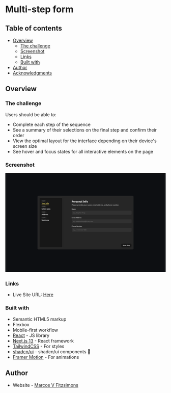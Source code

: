 # Multi-step form

## Table of contents

- [Overview](#overview)
  - [The challenge](#the-challenge)
  - [Screenshot](#screenshot)
  - [Links](#links)
  - [Built with](#built-with)
- [Author](#author)
- [Acknowledgments](#acknowledgments)

## Overview

### The challenge

Users should be able to:

- Complete each step of the sequence
- See a summary of their selections on the final step and confirm their order
- View the optimal layout for the interface depending on their device's screen size
- See hover and focus states for all interactive elements on the page

### Screenshot

![](./public/assets/screenshot-form.webp)

### Links

- Live Site URL: [Here](https://multi-step-form-tawny.vercel.app/)

### Built with

- Semantic HTML5 markup
- Flexbox
- Mobile-first workflow
- [React](https://reactjs.org/) - JS library
- [Next.js 13](https://beta.nextjs.org/docs) - React framework
- [TailwindCSS](https://tailwindcss.com/) - For styles
- [shadcn/ui](https://ui.shadcn.com/) - shadcn/ui components :rocket:
- [Framer Motion](https://www.framer.com/motion/) - For animations

## Author

- Website - [Marcos V Fitzsimons](https://marcosfitzsimons-portfolio.vercel.app/)
